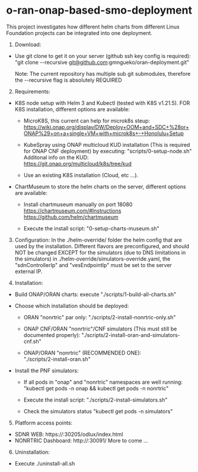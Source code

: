 # o-ran-onap-based-smo-deployment

This project investigates how different helm charts from different 
Linux Foundation projects can be integrated into one deployment.

1. Download:
* Use git clone to get it on your server (github ssh key config is required):
	"git clone --recursive git@github.com:gmngueko/oran-deployment.git"
  
  Note: The current repository has multiple sub git submodules, therefore the --recursive flag is absolutely REQUIRED
  
2. Requirements:
* K8S node setup with Helm 3 and Kubectl (tested with K8S v1.21.5). 
  FOR K8S installation, different options are available:
	- MicroK8S, this current can help for microk8s steup: 
            https://wiki.onap.org/display/DW/Deploy+OOM+and+SDC+%28or+ONAP%29+on+a+single+VM+with+microk8s+-+Honolulu+Setup

	- KubeSpray using ONAP multicloud KUD installation (This is required for ONAP CNF deployment) by executing: 
            "scripts/0-setup-node.sh"   
            Additonal info on the KUD: https://git.onap.org/multicloud/k8s/tree/kud

	- Use an existing K8S installation (Cloud, etc ...). 

* ChartMuseum to store the helm charts on the server, different options are available:
	- Install chartmuseum manually on port 18080 
                https://chartmuseum.com/#Instructions
		https://github.com/helm/chartmuseum
    
	- Execute the install script:
            "0-setup-charts-museum.sh"

3. Configuration:
	In the ./helm-override/ folder the helm config that are used by the installation. 
	Different flavors are preconfigured, and should NOT be changed EXCEPT for the simulators (due to DNS limitations in the simulators)
	in ./helm-override/simulators-override.yaml, the "sdnControllerIp" and "vesEndpointIp" must be set to the server external IP.

4. Installation:
* Build ONAP/ORAN charts: execute "./scripts/1-build-all-charts.sh"
* Choose which installation should be deployed:
	- ORAN "nonrtric" par only: 
		"./scripts/2-install-nonrtric-only.sh"

	- ONAP CNF/ORAN "nonrtric"/CNF simulators (This must still be documented properly): 
		"./scripts/2-install-oran-and-simulators-cnf.sh"

	- ONAP/ORAN "nonrtric" (RECOMMENDED ONE):  
		"./scripts/2-install-oran.sh"

* Install the PNF simulators:
	- If all pods in "onap" and "nonrtric" namespaces are well running:
		"kubectl get pods -n onap && kubectl get pods -n nonrtric"

	- Execute the install script:
		"./scripts/2-install-simulators.sh"

	- Check the simulators status 
		"kubectl get pods -n simulators"
	
5. Platform access points:
* SDNR WEB: 
	https://<K8SServerIP>:30205/odlux/index.html
* NONRTRIC Dashboard: 
	http://<K8SServerIP>:30091/
  More to come ...

6. Uninstallation:
* Execute ./uninstall-all.sh 
